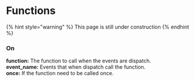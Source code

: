 # Functions

{% hint style="warning" %}
This page is still under construction
{% endhint %}

### On

**function:** The function to call when the events are dispatch.\
**event\_name:** Events that when dispatch call the function.\
**once:** If the function need to be called once.







